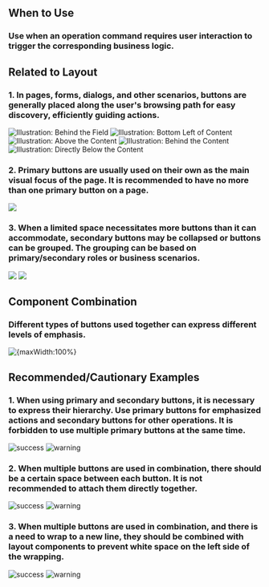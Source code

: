 ## When to Use

### Use when an operation command requires user interaction to trigger the corresponding business logic.

## Related to Layout

### 1. In pages, forms, dialogs, and other scenarios, buttons are generally placed along the user's browsing path for easy discovery, efficiently guiding actions.

![Illustration: Behind the Field](001)
![Illustration: Bottom Left of Content](002)
![Illustration: Above the Content](003)
![Illustration: Behind the Content](004)
![Illustration: Directly Below the Content](005)

### 2. Primary buttons are usually used on their own as the main visual focus of the page. It is recommended to have no more than one primary button on a page.

![](006)

### 3. When a limited space necessitates more buttons than it can accommodate, secondary buttons may be collapsed or buttons can be grouped. The grouping can be based on primary/secondary roles or business scenarios.

![](007)
![](008)

## Component Combination

### Different types of buttons used together can express different levels of emphasis.

![{maxWidth:100%}](009)

## Recommended/Cautionary Examples

### 1. When using primary and secondary buttons, it is necessary to express their hierarchy. Use primary buttons for emphasized actions and secondary buttons for other operations. It is forbidden to use multiple primary buttons at the same time.

![success](012)
![warning](013)

### 2. When multiple buttons are used in combination, there should be a certain space between each button. It is not recommended to attach them directly together.

![success](014)
![warning](015)

### 3. When multiple buttons are used in combination, and there is a need to wrap to a new line, they should be combined with layout components to prevent white space on the left side of the wrapping.

![success](016)
![warning](017)
